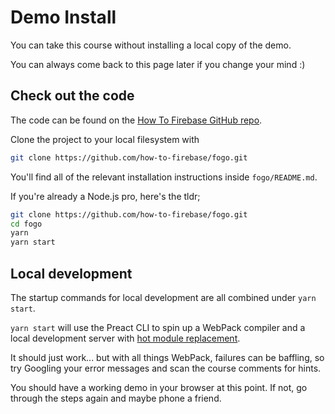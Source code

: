 # Demo Install

You can take this course without installing a local copy of the demo.

You can always come back to this page later if you change your mind :)

## Check out the code

The code can be found on the [How To Firebase GitHub repo](https://github.com/how-to-firebase/fogo).


Clone the project to your local filesystem with

```bash
git clone https://github.com/how-to-firebase/fogo.git
```

You'll find all of the relevant installation instructions inside `fogo/README.md`.

If you're already a Node.js pro, here's the tldr;

```bash
git clone https://github.com/how-to-firebase/fogo.git
cd fogo
yarn
yarn start
```

## Local development

The startup commands for local development are all combined under `yarn start`.

`yarn start` will use the Preact CLI to spin up a WebPack compiler and a local development
server with [hot module replacement](https://webpack.js.org/concepts/hot-module-replacement/).

It should just work... but with all things WebPack, failures can be baffling, so try Googling your
error messages and scan the course comments for hints.

You should have a working demo in your browser at this point. If not, go through the steps again
and maybe phone a friend.
